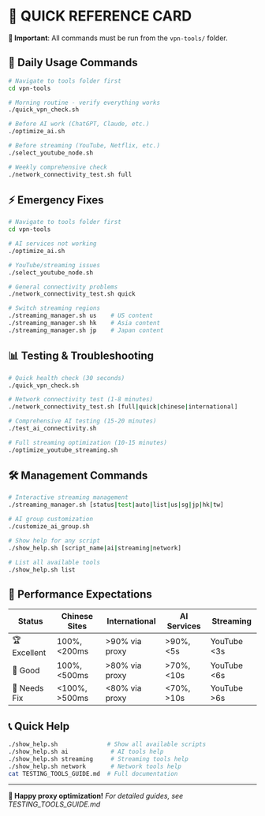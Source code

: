 # 🚀 QUICK REFERENCE CARD

**📁 Important**: All commands must be run from the `vpn-tools/` folder.

## 🎯 Daily Usage Commands

```bash
# Navigate to tools folder first
cd vpn-tools

# Morning routine - verify everything works
./quick_vpn_check.sh

# Before AI work (ChatGPT, Claude, etc.)
./optimize_ai.sh

# Before streaming (YouTube, Netflix, etc.)
./select_youtube_node.sh

# Weekly comprehensive check
./network_connectivity_test.sh full
```

## ⚡ Emergency Fixes

```bash
# Navigate to tools folder first
cd vpn-tools

# AI services not working
./optimize_ai.sh

# YouTube/streaming issues  
./select_youtube_node.sh

# General connectivity problems
./network_connectivity_test.sh quick

# Switch streaming regions
./streaming_manager.sh us    # US content
./streaming_manager.sh hk    # Asia content
./streaming_manager.sh jp    # Japan content
```

## 📊 Testing & Troubleshooting

```bash
# Quick health check (30 seconds)
./quick_vpn_check.sh

# Network connectivity test (1-8 minutes)
./network_connectivity_test.sh [full|quick|chinese|international]

# Comprehensive AI testing (15-20 minutes)
./test_ai_connectivity.sh

# Full streaming optimization (10-15 minutes)
./optimize_youtube_streaming.sh
```

## 🛠️ Management Commands

```bash
# Interactive streaming management
./streaming_manager.sh [status|test|auto|list|us|sg|jp|hk|tw]

# AI group customization
./customize_ai_group.sh

# Show help for any script
./show_help.sh [script_name|ai|streaming|network]

# List all available tools
./show_help.sh list
```

## 🎯 Performance Expectations

| Status | Chinese Sites | International | AI Services | Streaming |
|--------|---------------|---------------|-------------|-----------|
| 🏆 Excellent | 100%, <200ms | >90% via proxy | >90%, <5s | YouTube <3s |
| 🥈 Good | 100%, <500ms | >80% via proxy | >70%, <10s | YouTube <6s |
| 🔧 Needs Fix | <100%, >500ms | <80% via proxy | <70%, >10s | YouTube >6s |

## 📞 Quick Help

```bash
./show_help.sh              # Show all available scripts
./show_help.sh ai            # AI tools help
./show_help.sh streaming     # Streaming tools help  
./show_help.sh network       # Network tools help
cat TESTING_TOOLS_GUIDE.md  # Full documentation
```

---
**🎉 Happy proxy optimization!** 
*For detailed guides, see TESTING_TOOLS_GUIDE.md*
